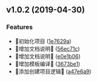 ## v1.0.2 (2019-04-30)


### Features

*  🎉初始化项目 ([1e7629a](https://github.com/13916253446/pac-cli/commit/1e7629a))
* :tada:增加文档说明:100: ([56ec71c](https://github.com/13916253446/pac-cli/commit/56ec71c))
* :tada:增加文档说明:100: ([e0e1b06](https://github.com/13916253446/pac-cli/commit/e0e1b06))
* :tada:增加模板编译:100: ([3673be1](https://github.com/13916253446/pac-cli/commit/3673be1))
* :tada:添加创建项目逻辑:tada: ([a47e6a9](https://github.com/13916253446/pac-cli/commit/a47e6a9))




